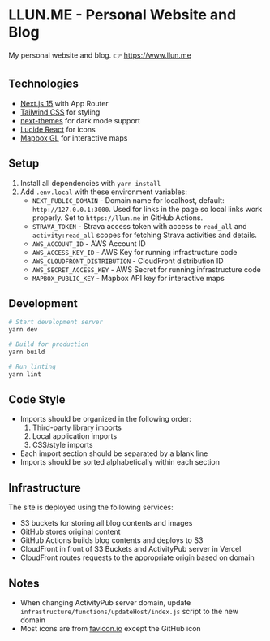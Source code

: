 # LLUN.ME - Personal Website and Blog

My personal website and blog. 👉 https://www.llun.me

## Technologies

- [Next.js 15](https://nextjs.org/) with App Router
- [Tailwind CSS](https://tailwindcss.com/) for styling
- [next-themes](https://github.com/pacocoursey/next-themes) for dark mode support
- [Lucide React](https://lucide.dev/icons/) for icons
- [Mapbox GL](https://www.mapbox.com/) for interactive maps

## Setup

1. Install all dependencies with `yarn install`
2. Add `.env.local` with these environment variables:
   - `NEXT_PUBLIC_DOMAIN` - Domain name for localhost, default: `http://127.0.0.1:3000`. Used for links in the page so local links work properly. Set to `https://llun.me` in GitHub Actions.
   - `STRAVA_TOKEN` - Strava access token with access to `read_all` and `activity:read_all` scopes for fetching Strava activities and details.
   - `AWS_ACCOUNT_ID` - AWS Account ID
   - `AWS_ACCESS_KEY_ID` - AWS Key for running infrastructure code
   - `AWS_CLOUDFRONT_DISTRIBUTION` - CloudFront distribution ID
   - `AWS_SECRET_ACCESS_KEY` - AWS Secret for running infrastructure code
   - `MAPBOX_PUBLIC_KEY` - Mapbox API key for interactive maps

## Development

```bash
# Start development server
yarn dev

# Build for production
yarn build

# Run linting
yarn lint
```

## Code Style

- Imports should be organized in the following order:
  1. Third-party library imports
  2. Local application imports
  3. CSS/style imports
- Each import section should be separated by a blank line
- Imports should be sorted alphabetically within each section

## Infrastructure

The site is deployed using the following services:
- S3 buckets for storing all blog contents and images
- GitHub stores original content
- GitHub Actions builds blog contents and deploys to S3
- CloudFront in front of S3 Buckets and ActivityPub server in Vercel
- CloudFront routes requests to the appropriate origin based on domain

## Notes

- When changing ActivityPub server domain, update `infrastructure/functions/updateHost/index.js` script to the new domain
- Most icons are from [favicon.io](https://favicon.io/emoji-favicons/) except the GitHub icon
